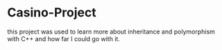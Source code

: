 # Casino-Project
this project was used to learn more about inheritance and polymorphism with C++ and how far I could go with it.
